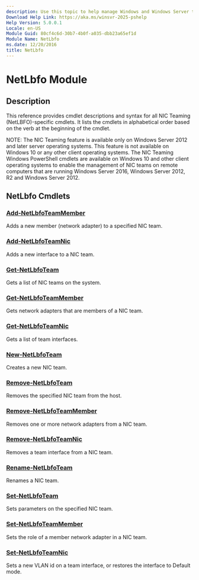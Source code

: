 ```yaml
---
description: Use this topic to help manage Windows and Windows Server technologies with Windows PowerShell.
Download Help Link: https://aka.ms/winsvr-2025-pshelp
Help Version: 5.0.0.1
Locale: en-US
Module Guid: 80cf4c6d-30b7-4b0f-a035-dbb23a65ef1d
Module Name: NetLbfo
ms.date: 12/20/2016
title: NetLbfo
---
```


# NetLbfo Module
## Description
This reference provides cmdlet descriptions and syntax for all NIC Teaming (NetLBFO)-specific cmdlets. It lists the cmdlets in alphabetical order based on the verb at the beginning of the cmdlet.

NOTE: The NIC Teaming feature is available only on Windows Server 2012 and later server operating systems. This feature is not available on Windows 10 or any other client operating systems. The NIC Teaming Windows PowerShell cmdlets are available on Windows 10 and other client operating systems to enable the management of NIC teams on remote computers that are running Windows Server 2016, Windows Server 2012, R2 and Windows Server 2012.

## NetLbfo Cmdlets
### [Add-NetLbfoTeamMember](./Add-NetLbfoTeamMember.md)
Adds a new member (network adapter) to a specified NIC team.

### [Add-NetLbfoTeamNic](./Add-NetLbfoTeamNic.md)
Adds a new interface to a NIC team.

### [Get-NetLbfoTeam](./Get-NetLbfoTeam.md)
Gets a list of NIC teams on the system.

### [Get-NetLbfoTeamMember](./Get-NetLbfoTeamMember.md)
Gets network adapters that are members of a NIC team.

### [Get-NetLbfoTeamNic](./Get-NetLbfoTeamNic.md)
Gets a list of team interfaces.

### [New-NetLbfoTeam](./New-NetLbfoTeam.md)
Creates a new NIC team.

### [Remove-NetLbfoTeam](./Remove-NetLbfoTeam.md)
Removes the specified NIC team from the host.

### [Remove-NetLbfoTeamMember](./Remove-NetLbfoTeamMember.md)
Removes one or more network adapters from a NIC team.

### [Remove-NetLbfoTeamNic](./Remove-NetLbfoTeamNic.md)
Removes a team interface from a NIC team.

### [Rename-NetLbfoTeam](./Rename-NetLbfoTeam.md)
Renames a NIC team.

### [Set-NetLbfoTeam](./Set-NetLbfoTeam.md)
Sets parameters on the specified NIC team.

### [Set-NetLbfoTeamMember](./Set-NetLbfoTeamMember.md)
Sets the role of a member network adapter in a NIC team.

### [Set-NetLbfoTeamNic](./Set-NetLbfoTeamNic.md)
Sets a new VLAN id on a team interface, or restores the interface to Default mode.


